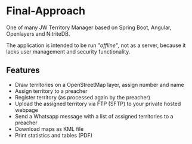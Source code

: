# Final-Approach
One of many JW Territory Manager based on Spring Boot, Angular, Openlayers and NitriteDB.

The application is intended to be run *"offline"*, not as a server, because it lacks user management and security functionality.

## Features
- Draw territories on a OpenStreetMap layer, assign number and name
- Assign territory to a preacher
- Register territory (as processed again by the preacher)
- Upload the assigned territory via FTP (SFTP) to your private hosted webpage
- Send a Whatsapp message with a list of assigned territories to a preacher
- Download maps as KML file
- Print statistics and tables (PDF)
